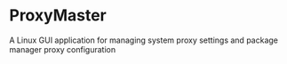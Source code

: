 # ProxyMaster
A Linux GUI application for managing system proxy settings and package manager proxy configuration
